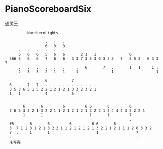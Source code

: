 # PianoScoreboardSix
通灵王

              NorthernLights
          
                      .   .   .
                      6   3   3
          .   .   .   .   .   .
          5   6   6   5   6   6       2 1   1   .           6   
      566 5   6   6   7   6   6   3 3 7 3 5 3 6 3 3 3   7   3 5 3   6 3 3 7   
          .   .   .   .   .   .     .   6       7   .       1   1     1 .
          2   3   3   2   1   1     1               1                   1
          
                      6           7
      6       7 . 7 . . . . . . . . . . . . .
      3 5 3 6 5 1 5 2 2 1 2 1 2 1 3 3 2 3 2 1
      1   1           4           5
      
      
            6       6         6         6 6       6         6
      7 6 5 3 3 2 1 3 2 2 1 1 2 1 2 1 2 1 3 2 2 1 5 4 4 4 3 3 2 2 1
            1       1                     1       1         7
                                                            .
      #5       6       6         6         6 6       6             
      3  7 1 2 3 1 2 1 3 2 2 1 1 2 1 2 1 2 1 3 2 2 1 2 1 1 1 2 6 3 3 2
      7  .     1       1                     1                 7 
      .                                                        .
      未写完
